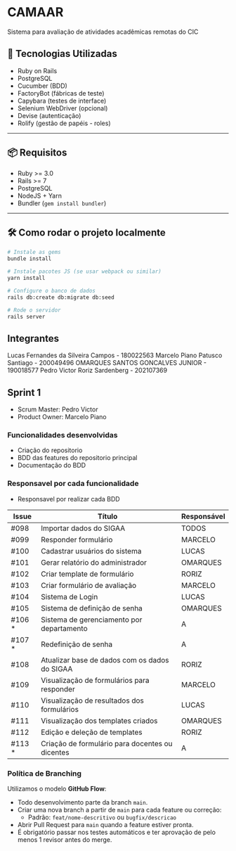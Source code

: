 # CAMAAR
Sistema para avaliação de atividades acadêmicas remotas do CIC

## 🚀 Tecnologias Utilizadas

- Ruby on Rails
- PostgreSQL
- Cucumber (BDD)
- FactoryBot (fábricas de teste)
- Capybara (testes de interface)
- Selenium WebDriver (opcional)
- Devise (autenticação)
- Rolify (gestão de papéis - roles)

---

## 📦 Requisitos

- Ruby >= 3.0
- Rails >= 7
- PostgreSQL
- NodeJS + Yarn
- Bundler (`gem install bundler`)

---

## 🛠️ Como rodar o projeto localmente

```bash
# Instale as gems
bundle install

# Instale pacotes JS (se usar webpack ou similar)
yarn install

# Configure o banco de dados
rails db:create db:migrate db:seed

# Rode o servidor
rails server

```

## Integrantes

Lucas Fernandes da Silveira Campos - 180022563
Marcelo Piano Patusco Santiago - 200049496
OMARQUES SANTOS GONCALVES JUNIOR - 190018577
Pedro Victor Roriz Sardenberg - 202107369

## Sprint 1
 - Scrum Master: Pedro Victor
 - Product Owner: Marcelo Piano

### Funcionalidades desenvolvidas
 - Criação do repositorio
 - BDD das features do repositorio principal
 - Documentação do BDD

### Responsavel por cada funcionalidade

 - Responsavel por realizar cada BDD

| Issue | Título                                                      | Responsável |
|-------|-------------------------------------------------------------|-------------|
| #098  | Importar dados do SIGAA                                     | TODOS       |
| #099  | Responder formulário                                        | MARCELO     |
| #100  | Cadastrar usuários do sistema                               | LUCAS       |
| #101  | Gerar relatório do administrador                            | OMARQUES    |
| #102  | Criar template de formulário                                | RORIZ       |
| #103  | Criar formulário de avaliação                               | MARCELO     |
| #104  | Sistema de Login                                            | LUCAS       |
| #105  | Sistema de definição de senha                               | OMARQUES    |
| #106 *| Sistema de gerenciamento por departamento                   | A           |
| #107 *| Redefinição de senha                                        | A           |
| #108  | Atualizar base de dados com os dados do SIGAA               | RORIZ       |
| #109  | Visualização de formulários para responder                  | MARCELO     |
| #110  | Visualização de resultados dos formulários                  | LUCAS       |
| #111  | Visualização dos templates criados                          | OMARQUES    |
| #112  | Edição e deleção de templates                               | RORIZ       |
| #113 *| Criação de formulário para docentes ou dicentes             | A           |


### Política de Branching

Utilizamos o modelo **GitHub Flow**:
- Todo desenvolvimento parte da branch `main`.
- Criar uma nova branch a partir de `main` para cada feature ou correção:
  - Padrão: `feat/nome-descritivo` ou `bugfix/descricao`
- Abrir Pull Request para `main` quando a feature estiver pronta.
- É obrigatório passar nos testes automáticos e ter aprovação de pelo menos 1 revisor antes do merge.
